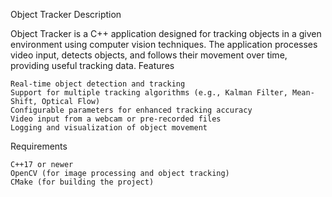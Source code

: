 Object Tracker
Description

Object Tracker is a C++ application designed for tracking objects in a given environment using computer vision techniques. The application processes video input, detects objects, and follows their movement over time, providing useful tracking data.
Features

    Real-time object detection and tracking
    Support for multiple tracking algorithms (e.g., Kalman Filter, Mean-Shift, Optical Flow)
    Configurable parameters for enhanced tracking accuracy
    Video input from a webcam or pre-recorded files
    Logging and visualization of object movement

Requirements

    C++17 or newer
    OpenCV (for image processing and object tracking)
    CMake (for building the project)
